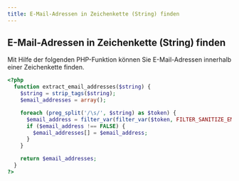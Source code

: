 ```yaml
---
title: E-Mail-Adressen in Zeichenkette (String) finden
---
```


## E-Mail-Adressen in Zeichenkette (String) finden

Mit Hilfe der folgenden PHP-Funktion können Sie E-Mail-Adressen innerhalb einer Zeichenkette finden.

```php
<?php
  function extract_email_addresses($string) {
    $string = strip_tags($string);
    $email_addresses = array();

    foreach (preg_split('/\s/', $string) as $token) {
      $email_address = filter_var(filter_var($token, FILTER_SANITIZE_EMAIL), FILTER_VALIDATE_EMAIL);
      if ($email_address !== FALSE) {
        $email_addresses[] = $email_address;
      }
    }

    return $email_addresses;
  }
?>
```
